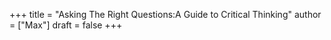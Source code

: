 +++
title = "Asking The Right Questions:A Guide to Critical Thinking"
author = ["Max"]
draft = false
+++
